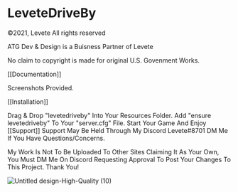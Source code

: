 # LeveteDriveBy

©2021, Levete All rights reserved

ATG Dev & Design is a Buisness Partner of Levete

No claim to copyright is made for original U.S. Govenment Works.

[[Documentation]]

Screenshots Provided.

[[Installation]]

Drag & Drop "levetedriveby" Into Your Resources Folder.
Add "ensure levetedriveby" To Your "server.cfg" File.
Start Your Game And Enjoy
[[Support]] Support May Be Held Through My Discord Levete#8701 DM Me If You Have Questions/Concerns.

My Work Is Not To Be Uploaded To Other Sites Claiming It As Your Own, You Must DM Me On Discord Requesting Approval To Post Your Changes To This Project. Thank You!

![Untitled design-High-Quality (10)](https://user-images.githubusercontent.com/88378287/128105925-09e0f12b-0651-4015-bc93-c312b7ae9fdf.jpg)
